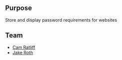 ## Purpose
Store and display password requirements for websites

## Team
- [Cam Ratliff](https://github.com/camr1993)
- [Jake Roth](https://github.com/roth-j)

